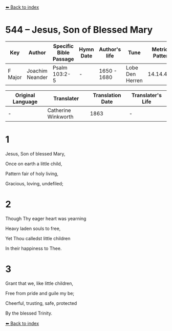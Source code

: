 [⬅️ Back to index](../README.md)

# 544 – Jesus, Son of Blessed Mary

Key | Author   | Specific Bible Passage     |Hymn Date |Author's life |Tune |Metrical Pattern   |Composer/Source                                                                                        
-- | --------- | ---------------------------|----------|--------------|-----|-------------------|-------------   
F Major  | Joachim Neander      | Psalm 103:2-5 | -  | 1650 - 1680 | Lobe Den Herren | 14.14.4.7.8 | Chorale Book for England, 1863 

Original Language | Translater | Translation Date   | Translater's Life     
----------------- | --------- | --------------------|-------------   
\-  | Catherine Winkworth      | 1863 | -  | 1827 - 1878 



# 1

Jesus, Son of blessed Mary,

Once on earth a little child,

Pattern fair of holy living,

Gracious, loving, undefiled;



# 2

Though Thy eager heart was yearning

Heavy laden souls to free,

Yet Thou calledst little children

In their happiness to Thee.



# 3

Grant that we, like little children,

Free from pride and guile my be;

Cheerful, trusting, safe, protected

By the blessed Trinity.

[⬅️ Back to index](../README.md)

